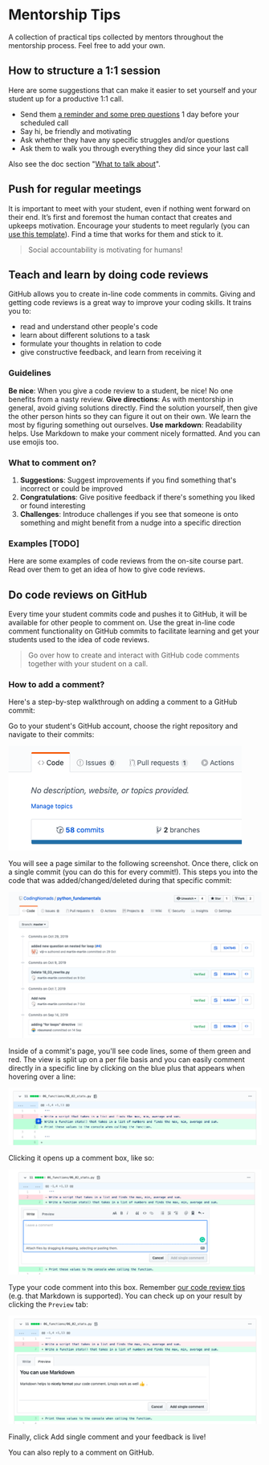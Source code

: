 # Mentorship Tips

A collection of practical tips collected by mentors throughout the mentorship process. Feel free to add your own.

## How to structure a 1:1 session

Here are some suggestions that can make it easier to set yourself and your student up for a productive 1:1 call.

* Send them [a reminder and some prep questions](12_templates.md#prepare-students-for-weekly-call) 1 day before your scheduled call
* Say hi, be friendly and motivating
* Ask whether they have any specific struggles and/or questions
* Ask them to walk you through everything they did since your last call

Also see the doc section "[What to talk about](03_mentorship_process.md#what-to-talk-about)".

## Push for regular meetings

It is important to meet with your student, even if nothing went forward on their end. It’s first and foremost the human contact that creates and upkeeps motivation. Encourage your students to meet regularly (you can [use this template](12_templates.md#prompt-to-stick-with-weekly-meetings)). Find a time that works for them and stick to it.

>Social accountability is motivating for humans!

## Teach and learn by doing code reviews

GitHub allows you to create in-line code comments in commits. Giving and getting code reviews is a great way to improve your coding skills. It trains you to:

* read and understand other people's code
* learn about different solutions to a task
* formulate your thoughts in relation to code
* give constructive feedback, and learn from receiving it

### Guidelines

**Be nice**: When you give a code review to a student, be nice! No one benefits from a nasty review.
**Give directions**: As with mentorship in general, avoid giving solutions directly. Find the solution yourself, then give the other person hints so they can figure it out on their own. We learn the most by figuring something out ourselves.
**Use markdown**: Readability helps. Use Markdown to make your comment nicely formatted. And you can use emojis too.

### What to comment on?
1. **Suggestions**: Suggest improvements if you find something that's incorrect or could be improved
2. **Congratulations**: Give positive feedback if there's something you liked or found interesting
3. **Challenges**: Introduce challenges if you see that someone is onto something and might benefit from a nudge into a specific direction

### Examples [TODO]

Here are some examples of code reviews from the on-site course part. Read over them to get an idea of how to give code reviews.


## Do code reviews on GitHub

Every time your student commits code and pushes it to GitHub, it will be available for other people to comment on. Use the great in-line code comment functionality on GitHub commits to facilitate learning and get your students used to the idea of code reviews.

>Go over how to create and interact with GitHub code comments together with your student on a call.

### How to add a comment?

Here's a step-by-step walkthrough on adding a comment to a GitHub commit:

Go to your student's GitHub account, choose the right repository and navigate to their commits:

![GitHub commit tab](images/gh_commit_tab.png)

You will see a page similar to the following screenshot. Once there, click on a single commit (you can do this for every commit!). This steps you into the code that was added/changed/deleted during that specific commit:

![GitHub commit list](images/gh_commit_list.png)

Inside of a commit's page, you'll see code lines, some of them green and red. The view is split up on a per file basis and you can easily comment directly in a specific line by clicking on the blue plus that appears when hovering over a line:

![Add GitHub in-line comment](images/gh_add_comment_button.png)

Clicking it opens up a comment box, like so:

![GitHub in-line comment box opened](images/gh_open_comment.png)

Type your code comment into this box. Remember [our code review tips](#teach-and-learn-by-doing-code-reviews) (e.g. that Markdown is supported). You can check up on your result by clicking the `Preview` tab:

![GitHub comment preview](images/gh_comment_preview_tab.png)

Finally, click Add single comment and your feedback is live!

You can also reply to a comment on GitHub.